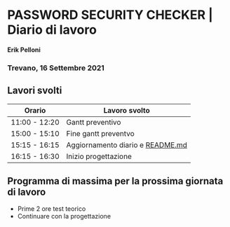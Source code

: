 

# PASSWORD SECURITY CHECKER | Diario di lavoro
#### Erik Pelloni
### Trevano, 16 Settembre 2021

## Lavori svolti


|Orario        |Lavoro svolto                                   |
|--------------|------------------------------------------------|
|11:00 - 12:20 |Gantt preventivo                                |
|15:00 - 15:10 |Fine gantt preventvo                            |
|15:15 - 16:15 |Aggiornamento diario e [README.md](../README.md)|
|16:15 - 16:30 |Inizio progettazione                            |

[//]: <> (##  Problemi riscontrati e soluzioni adottate)


[//]: <> (##  Punto della situazione rispetto alla pianificazione)


## Programma di massima per la prossima giornata di lavoro
+ Prime 2 ore test teorico
+ Continuare con la progettazione